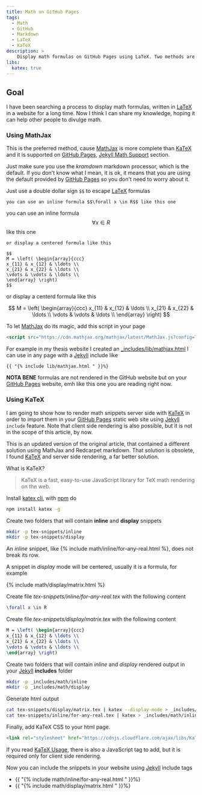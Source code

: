 ```yaml
---
title: Math on GitHub Pages
tags:
  - Math
  - GitHub
  - Markdown
  - LaTeX
  - KaTeX
description: >
    Display math formulas on GitHub Pages using LaTeX. Two methods are described, one using MathJax to render formulas client side, and other using KaTeX to render formulas server side.
libs:
  katex: true
---
```


## Goal

I have been searching a process to display math formulas, written in [LaTeX]
in a website for a long time. Now I think I can share my knowledge, hoping it
can help other people to divulge math.

### Using MathJax

This is the preferred method, cause [MathJax] is more complete than [KaTeX] and it is supported on [GitHub Pages][gh-pages], [Jekyll Math Support](https://jekyllrb.com/docs/extras/#math-support) section.

Just make sure you use the *kramdown* markdown processor, which is the default. If you don't know what I mean, it is ok, it means that you are using the default provided by [GitHub Pages][gh-pages] so you don't need to worry about it.

Just use a double dollar sign `$$` to escape [LaTeX] formulas

```
you can use an inline formula $$\forall x \in R$$ like this one
```

you can use an inline formula $$\forall x \in R$$ like this one

```
or display a centered formula like this

$$
M = \left( \begin{array}{ccc}
x_{11} & x_{12} & \ldots \\
x_{21} & x_{22} & \ldots \\
\vdots & \vdots & \ldots \\
\end{array} \right)
$$
```

or display a centerd formula like this

$$
M = \left( \begin{array}{ccc}
x_{11} & x_{12} & \ldots \\
x_{21} & x_{22} & \ldots \\
\vdots & \vdots & \ldots \\
\end{array} \right)
$$

To let [MathJax] do its magic, add this script in your page

```html
<script src="https://cdn.mathjax.org/mathjax/latest/MathJax.js?config=TeX-AMS-MML_HTMLorMML" type="text/javascript"></script>
```

<script src="https://cdn.mathjax.org/mathjax/latest/MathJax.js?config=TeX-AMS-MML_HTMLorMML" type="text/javascript"></script>

For example in my thesis website I created an [_includes/lib/mathjax.html](https://github.com/fibo/Sul-problema-di-Apollonio/blob/master/_includes/lib/mathjax.html) I can use in any page with a [Jekyll] include like

```
{{ "{% include lib/mathjax.html " }}%}
```

**NOTA BENE** formulas are not rendered in the GitHub website but on your [GitHub Pages][gh-pages] website, emh like this one you are reading right now.

### Using KaTeX

I am going to show how to render math snippets server side with [KaTeX][KaTeX]
in order to import them in your [GitHub Pages][gh-pages] static web site using
[Jekyll][Jekyll] `include` feature.
Note that client side rendering is also possible, but it is not in the scope of
this article, by now.

This is an updated version of the original article, that contained a different
solution using MathJax and Redcarpet markdown. That solution is obsolete, I found
[KaTeX][KaTeX] and server side rendering, a far better solution.

What is KaTeX?

> KaTeX is a fast, easy-to-use JavaScript library for TeX math rendering on the web.

Install [katex cli][katex], with [npm][npm] do

```bash
npm install katex -g
```

Create two folders that will contain **inline** and **display** snippets

```bash
mkdir -p tex-snippets/inline
mkdir -p tex-snippets/display
```

An *inline* snippet, like {% include math/inline/for-any-real.html %}, does not break its row.

A snippet in *display* mode will be centered, usually it is a formula, for example

{% include math/display/matrix.html %}

Create file *tex-snippets/inline/for-any-real.tex* with the following content

```tex
\forall x \in R
```

Create file *tex-snippets/display/matrix.tex* with the following content

```tex
M = \left( \begin{array}{ccc}
x_{11} & x_{12} & \ldots \\
x_{21} & x_{22} & \ldots \\
\vdots & \vdots & \ldots \\
\end{array} \right)
```

Create two folders that will contain *inline* and *display* rendered output in your
[Jekyll][Jekyll] **includes** folder

```bash
mkdir -p _includes/math/inline
mkdir -p _includes/math/display
```

Generate html output

```bash
cat tex-snippets/display/matrix.tex | katex --display-mode > _includes/math/display/matrix.html
cat tex-snippets/inline/for-any-real.tex | katex > _includes/math/inline/for-any-real.html
```

Finally, add KaTeX CSS to your html page.

```html
<link rel="stylesheet" href="https://cdnjs.cloudflare.com/ajax/libs/KaTeX/0.5.1/katex.min.css">
```

If you read [KaTeX Usage][KaTexUsage], there is also a JavaScript tag to add, but
it is required only for client side rendering.

Now you can include the snippets in your website using [Jekyll][Jekyll] include tags

* {{ "{% include math/inline/for-any-real.html " }}%}
* {{ "{% include math/display/matrix.html " }}%}

[algebra]: http://g14n.info/algebra "algebra"
[LaTeX]: http://www.latex-project.org/ "LaTeX"
[gh-pages]: https://pages.github.com/ "GitHub Pages"
[KaTeX]: https://khan.github.io/KaTeX/ "KaTeX"
[Jekyll]: http://jekyllrb.com/ "Jekyll"
[npm]: https://www.npmjs.com/ "npm"
[KaTexUsage]: https://github.com/Khan/KaTeX#usage "KaTex Usage"
[katex]: https://www.npmjs.com/package/katex "katex cli"
[MathJax]: https://www.mathjax.org/ "MathJax"
